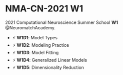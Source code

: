 # NMA-CN-2021 W1
2021 Computational Neuroscience Summer School **W1** @NeuromatchAcademy.

- ⚡ **W1D1**: Model Types  
- ⚡ **W1D2**: Modeling Practice  
- ⚡ **W1D3**: Model Fitting  
- ⚡ **W1D4**: Generalized Linear Models  
- ⚡ **W1D5**: Dimensionality Reduction
